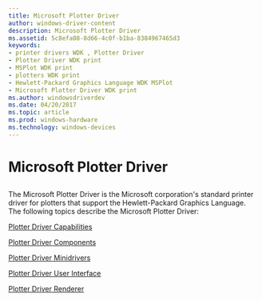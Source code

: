 ```yaml
---
title: Microsoft Plotter Driver
author: windows-driver-content
description: Microsoft Plotter Driver
ms.assetid: 5c8efa08-8d66-4c0f-b1ba-8384967465d3
keywords:
- printer drivers WDK , Plotter Driver
- Plotter Driver WDK print
- MSPlot WDK print
- plotters WDK print
- Hewlett-Packard Graphics Language WDK MSPlot
- Microsoft Plotter Driver WDK print
ms.author: windowsdriverdev
ms.date: 04/20/2017
ms.topic: article
ms.prod: windows-hardware
ms.technology: windows-devices
---
```


# Microsoft Plotter Driver


## <a href="" id="ddk-microsoft-plotter-driver-gg"></a>


The Microsoft Plotter Driver is the Microsoft corporation's standard printer driver for plotters that support the Hewlett-Packard Graphics Language. The following topics describe the Microsoft Plotter Driver:

[Plotter Driver Capabilities](plotter-driver-capabilities.md)

[Plotter Driver Components](plotter-driver-components.md)

[Plotter Driver Minidrivers](plotter-driver-minidrivers.md)

[Plotter Driver User Interface](plotter-driver-user-interface.md)

[Plotter Driver Renderer](plotter-driver-renderer.md)

 

 





